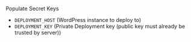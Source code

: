 Populate Secret Keys

- `DEPLOYMENT_HOST` (WordPress instance to deploy to)
- `DEPLOYMENT_KEY` (Private Deployment key (public key must already be trusted by server))